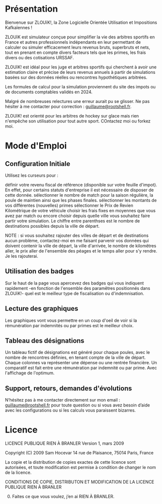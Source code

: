 # Présentation

Bienvenue sur ZLOUïK!, la Zone Logicielle Orientée Utilisation et Impositions Kafkaïennes ! 

ZLOUïK est simulateur conçue pour simplifier la vie des arbitres sportifs en France et autres professionnels indépendants en leur
 permettant de calculer ou simuler efficacement leurs revenus bruts, superbruts et nets, tout en prenant en compte divers facteurs
  tels que les primes, les frais divers ou des cotisations URSSAF.

ZLOUïK! est idéal pour les juge et arbitres sportifs qui cherchent à avoir une estimation claire et précise de leurs revenus annuels à partir de simulations basées sur des données réelles ou rencontres hypothétiques arbitrées.

Les formules de calcul pour la simulation proviennent du site des impots ou de documents comptables validés en 2024. 

Malgré de nombreuses relectures une erreur aurait pu se glisser. Ne pas hésiter à me contacter pour correction : guillaume@rootshell.fr.

ZLOUïK! est orienté pour les arbitres de hockey sur glace mais rien n'empêche son utilisation pour tout autre sport. COntactez moi ou forkez moi.

# Mode d'Emploi

## Configuration Initiale

Utilisez les curseurs pour : 

  définir votre revenu fiscal de référence (disponible sur votre feuille d'impot). En effet, pour certains statuts d'entreprise il est nécessaire de disposer de cette donnée. 
  sélectionner le nombre de match pour la saison régulière, la poule de maintien ainsi que les phases finales.
  sélectionner les montants de vos différentes (nouvelles) primes
  sélectionner le Prix de Revien Kilométrique de votre véhicule
  choisir les frais fixes en moyennes que vous avez par match
  ou encore choisir depuis quelle ville vous souhaitez faire partir votre simulation. Le chiffre entre parenthses est le nombre de destinations possibles depuis la ville de départ. 

  NOTE : si vous souhaitez rajouter des villes de départ et de destinations aucun problème, contactez-moi en me faisant parvenir vos données qui doivent contenir la ville de départ, la ville d'arrivée, le nombre de kilomêtres aller, le prix aller de l'ensemble des péages et le temps aller pour s'y rendre. Je les rajouterai.

## Utilisation des badges

Sur le haut de la page vous apercevez des badges qui vous indiquent rapidement -en fonction de l'ensemble des paramêtres positionnés dans ZLOUïK!- quel est le meilleur type de fiscalisation ou d'indemnisation.

## Lecture des graphiques

Les graphiques vont vous permettre en un coup d'oeil de voir si la rémunération par indemnités ou par primes est le meilleur choix.

## Tableau des désignations

Un tableau fictif de désignations est généré pour chaque poules, avec le nombre de rencontres définies, en tenant compte de la ville de départ. Chaque colonnes va représenter une dépense ou une rentrée financière.
Un comparatif est fait entre une rémunération par indemnité ou par prime. Avec l'affichage de l'optimum.



## Support, retours, demandes d'évolutions

N’hésitez pas à me contacter directement sur mon email : guillaume@rootshell.fr pour toute question ou si vous avez besoin d’aide avec les configurations ou si les calculs vous paraissent bizarres.

# Licence

LICENCE PUBLIQUE RIEN À BRANLER
Version 1, mars 2009

Copyright (C) 2009 Sam Hocevar
14 rue de Plaisance, 75014 Paris, France

La copie et la distribution de copies exactes de cette licence sont
autorisées, et toute modification est permise à condition de changer
le nom de la licence.

CONDITIONS DE COPIE, DISTRIBUTON ET MODIFICATION
DE LA LICENCE PUBLIQUE RIEN À BRANLER

0. Faites ce que vous voulez, j’en ai RIEN À BRANLER.